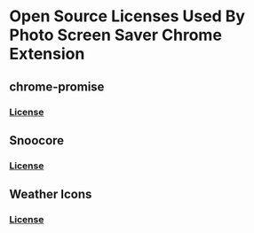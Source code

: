 # Open Source Licenses Used By Photo Screen Saver Chrome Extension

## chrome-promise

### [License](https://github.com/tfoxy/chrome-promise/blob/master/LICENSE)

## Snoocore

### [License](https://snoocore.readme.io/docs/license)

## Weather Icons

### [License](https://scripts.sil.org/cms/scripts/page.php?site_id=nrsi&id=OFL)
